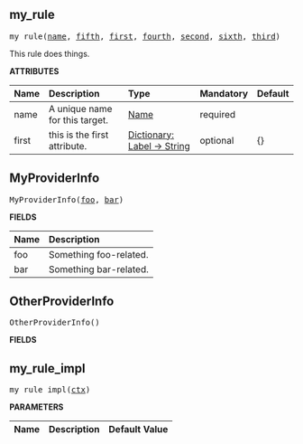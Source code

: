 <!-- Generated with Stardoc: http://skydoc.bazel.build -->

<a name="#my_rule"></a>

## my_rule

<pre>
my_rule(<a href="#my_rule-name">name</a>, <a href="#my_rule-fifth">fifth</a>, <a href="#my_rule-first">first</a>, <a href="#my_rule-fourth">fourth</a>, <a href="#my_rule-second">second</a>, <a href="#my_rule-sixth">sixth</a>, <a href="#my_rule-third">third</a>)
</pre>

This rule does things.

**ATTRIBUTES**


| Name  | Description | Type | Mandatory | Default |
| :------------- | :------------- | :------------- | :------------- | :------------- |
| <a name="my_rule-name"></a>name | A unique name for this target. | <a href="https://bazel.build/docs/build-ref.html#name">Name</a> | required |  |
| <a name="my_rule-first"></a>first | this is the first attribute. | <a href="https://bazel.build/docs/skylark/lib/dict.html">Dictionary: Label -> String</a> | optional | {} |


<a name="#MyProviderInfo"></a>

## MyProviderInfo

<pre>
MyProviderInfo(<a href="#MyProviderInfo-foo">foo</a>, <a href="#MyProviderInfo-bar">bar</a>)
</pre>



**FIELDS**


| Name  | Description |
| :------------- | :------------- |
| <a name="MyProviderInfo-foo"></a>foo | Something foo-related. |
| <a name="MyProviderInfo-bar"></a>bar | Something bar-related. |


<a name="#OtherProviderInfo"></a>

## OtherProviderInfo

<pre>
OtherProviderInfo()
</pre>



**FIELDS**



<a name="#my_rule_impl"></a>

## my_rule_impl

<pre>
my_rule_impl(<a href="#my_rule_impl-ctx">ctx</a>)
</pre>



**PARAMETERS**


| Name  | Description | Default Value |
| :------------- | :------------- | :------------- |


